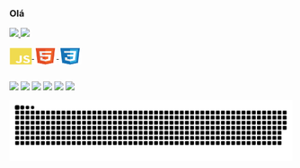 ### Olá

<div>
  <a href="https://github.com/Leandroooh">
  <img height="130em" src="https://github-readme-stats.vercel.app/api?username=Leandroooh&show_icons=true&theme=bear&include_all_commits=true&count_private=true"/>
  <img height="130em" src="https://github-readme-stats.vercel.app/api/top-langs/?username=Leandroooh&layout=compact&langs_count=5&theme=bear"/> 
</div
  
 <div style="display: inline_block"><br>
  <img align="center" alt="Lee-Js" height="30" width="40" src="https://raw.githubusercontent.com/devicons/devicon/master/icons/javascript/javascript-plain.svg">
  <!-- <img align="center" alt="Lee-Ts" height="30" width="40" src="https://raw.githubusercontent.com/devicons/devicon/master/icons/typescript/typescript-plain.svg">-->
  <!-- <img align="center" alt="Lee-React" height="30" width="40" src="https://raw.githubusercontent.com/devicons/devicon/master/icons/react/react-original.svg">-->
  <img align="center" alt="Lee-HTML" height="30" width="40" src="https://raw.githubusercontent.com/devicons/devicon/master/icons/html5/html5-original.svg">
  <img align="center" alt="Lee-CSS" height="30" width="40" src="https://raw.githubusercontent.com/devicons/devicon/master/icons/css3/css3-original.svg">
  <!-- <img align="center" alt="Lee-Python" height="30" width="40" src="https://raw.githubusercontent.com/devicons/devicon/master/icons/python/python-original.svg">-->
  <!-- <img align="center" alt="Lee-Csharp" height="30" width="40" src="https://raw.githubusercontent.com/devicons/devicon/master/icons/csharp/csharp-original.svg">-->
  <!-- <img align="right" alt="Lee-profile" src="https://cdn.discordapp.com/attachments/795358919417397249/825430589581688872/hi.gif"> -->
</div>

  ##
  
  <div> 
  <a href="https://github.com/Leandroooh" target="_blank"><img src="https://img.shields.io/badge/YouTube-FF0000?style=for-the-badge&logo=youtube&logoColor=white" target="_blank"></a>
  <a href="https://github.com/Leandroooh" target="_blank"><img src="https://img.shields.io/badge/-Instagram-%23E4405F?style=for-the-badge&logo=instagram&logoColor=white" target="_blank"></a>
 	<a href="https://github.com/Leandroooh" target="_blank"><img src="https://img.shields.io/badge/Twitch-9146FF?style=for-the-badge&logo=twitch&logoColor=white" target="_blank"></a>
 <a href="https://github.com/Leandroooh" target="_blank"><img src="https://img.shields.io/badge/Discord-7289DA?style=for-the-badge&logo=discord&logoColor=white" target="_blank"></a> 
  <a href = "https://github.com/Leandroooh"><img src="https://img.shields.io/badge/-Gmail-%23333?style=for-the-badge&logo=gmail&logoColor=white" target="_blank"></a>
  <a href="https://github.com/Leandroooh" target="_blank"><img src="https://img.shields.io/badge/-LinkedIn-%230077B5?style=for-the-badge&logo=linkedin&logoColor=white" target="_blank"></a> 
 
![Snake animation](https://github.com/leandroooh/leandroooh/blob/output/github-contribution-grid-snake.svg) 
    
</div>
